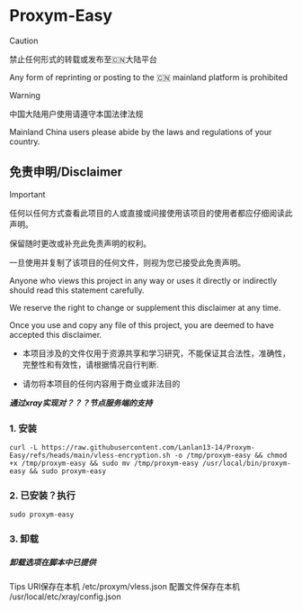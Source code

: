 # Proxym-Easy

> [!Caution]
> 禁止任何形式的转载或发布至🇨🇳大陆平台
>
> Any form of reprinting or posting to the 🇨🇳 mainland platform is prohibited

> [!WARNING]
> 中国大陆用户使用请遵守本国法律法规
>
> Mainland China users please abide by the laws and regulations of your country.
>

## 免责申明/Disclaimer

> [!IMPORTANT]
> 任何以任何方式查看此项目的人或直接或间接使用该项目的使用者都应仔细阅读此声明。
>
> 保留随时更改或补充此免责声明的权利。
>
> 一旦使用并复制了该项目的任何文件，则视为您已接受此免责声明。
>
> Anyone who views this project in any way or uses it directly or indirectly should read this statement carefully.
>
> We reserve the right to change or supplement this disclaimer at any time.
>
> Once you use and copy any file of this project, you are deemed to have accepted this disclaimer.

- 本项目涉及的文件仅用于资源共享和学习研究，不能保证其合法性，准确性，完整性和有效性，请根据情况自行判断.

- 请勿将本项目的任何内容用于商业或非法目的

***通过xray实现对？？？节点服务端的支持***
### 1. 安装
```
curl -L https://raw.githubusercontent.com/Lanlan13-14/Proxym-Easy/refs/heads/main/vless-encryption.sh -o /tmp/proxym-easy && chmod +x /tmp/proxym-easy && sudo mv /tmp/proxym-easy /usr/local/bin/proxym-easy && sudo proxym-easy
```
### 2. 已安装？执行
```
sudo proxym-easy
```
### 3. 卸载
##### 卸载选项在脚本中已提供
Tips
URI保存在本机
/etc/proxym/vless.json
配置文件保存在本机
/usr/local/etc/xray/config.json
